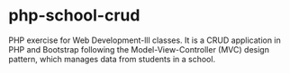 # php-school-crud
PHP exercise for Web Development-lll classes. It is a CRUD application in PHP and Bootstrap following the Model-View-Controller (MVC) design pattern, which manages data from students in a school.
